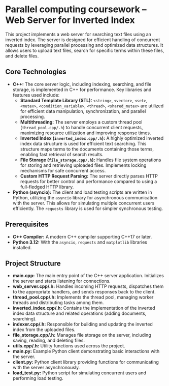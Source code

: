 # Parallel computing coursework – Web Server for Inverted Index

This project implements a web server for searching text files using an inverted index. The server is designed for efficient handling of concurrent requests by leveraging parallel processing and optimized data structures.  It allows users to upload text files, search for specific terms within these files, and delete files.

## Core Technologies

* **C++:** The core server logic, including indexing, searching, and file storage, is implemented in C++ for performance.  Key libraries and features used include:
    * **Standard Template Library (STL):**  `<string>`, `<vector>`, `<set>`, `<mutex>`, `<condition_variable>`, `<thread>`, `<shared_mutex>` are utilized for efficient data manipulation, synchronization, and parallel processing.
    * **Multithreading:** The server employs a custom thread pool (`thread_pool.cpp/.h`) to handle concurrent client requests, maximizing resource utilization and improving response times.
    * **Inverted Index (`inverted_index.cpp/.h`):**  A highly optimized inverted index data structure is used for efficient text searching. This structure maps terms to the documents containing those terms, enabling fast retrieval of search results.
    * **File Storage (`file_storage.cpp/.h`):**  Handles file system operations for storing and retrieving uploaded files. Implements locking mechanisms for safe concurrent access.
    * **Custom HTTP Request Parsing:**  The server directly parses HTTP requests for better control and performance compared to using a full-fledged HTTP library.
* **Python (asyncio):** The client and load testing scripts are written in Python, utilizing the `asyncio` library for asynchronous communication with the server. This allows for simulating multiple concurrent users efficiently.  The `requests` library is used for simpler synchronous testing.

## Prerequisites

* **C++ Compiler:** A modern C++ compiler supporting C++17 or later.
* **Python 3.12:** With the `asyncio`, `requests` and `matplotlib` libraries installed.

## Project Structure
* **main.cpp:** The main entry point of the C++ server application. Initializes the server and starts listening for connections.
* **web_server.cpp/.h:** Handles incoming HTTP requests, dispatches them to the appropriate handlers, and sends responses back to the client.
* **thread_pool.cpp/.h:** Implements the thread pool, managing worker threads and distributing tasks among them.
* **inverted_index.cpp/.h:** Contains the implementation of the inverted index data structure and related operations (adding documents, searching).
* **indexer.cpp/.h:** Responsible for building and updating the inverted index from the uploaded files.
* **file_storage.cpp/.h:** Manages file storage on the server, including saving, reading, and deleting files.
* **utils.cpp/.h:** Utility functions used across the project.
* **main.py:** Example Python client demonstrating basic interactions with the server.
* **client.py:** Python client library providing functions for communicating with the server asynchronously.
* **load_test.py:** Python script for simulating concurrent users and performing load testing.